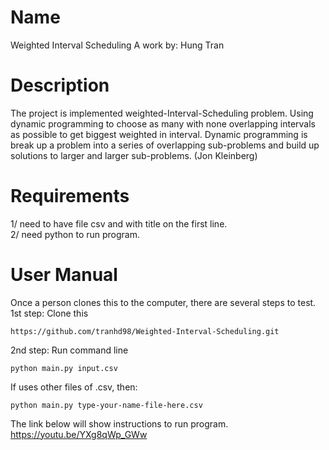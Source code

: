 # Name
Weighted Interval Scheduling
A work by: Hung Tran

# Description
The project is implemented weighted-Interval-Scheduling problem. Using dynamic programming to choose as many with none overlapping intervals as possible to get biggest weighted in interval. Dynamic programming is break up a problem into a series of overlapping sub-problems and build up solutions to larger and larger sub-problems. (Jon Kleinberg)

# Requirements
1/ need to have file csv and with title on the first line. <br />
2/ need python to run program.

# User Manual
Once a person clones this to the computer, there are several steps to test.
1st step: Clone this
```
https://github.com/tranhd98/Weighted-Interval-Scheduling.git
```
2nd step: Run command line
```
python main.py input.csv
```
If uses other files of .csv, then:
```
python main.py type-your-name-file-here.csv
```
The link below will show instructions to run program.<br/>
https://youtu.be/YXg8qWp_GWw

